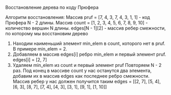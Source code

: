 Восстановление дерева по коду Прюфера

Алгоритм восстановления:
Массив pruf = [7, 4, 3, 7, 4, 3, 1, 1] - код Прюфера N - 2 длины.
Массив count = [1, 2, 3, 4, 5, 6, 7, 8, 9, 10] - количество вершин N длины.
edges[N - 1][2] - массив ребер смежности, по которому мы восстановим дерево

1. Находим наименьший элемент min_elem в count, которого нет в pruf. В примере min_elem = 2.
2. Добавляем в массив edges[i] ребро min_elem и первый элемент pruf. edges[i] = [2, 7]
3. Удаляем min_elem из count и первый элемент pruf
Повторяем N - 2 раз.
Под конец в массиве count у нас останутся два элемента, добавим их в массив edges как последнее ребро смежности.
Массив ребер у нас должен получится таким edges = [[2, 7], [5, 4], [6, 3], [8, 7], [7, 4], [4, 3], [3, 1], [9, 1], [1, 10]]
